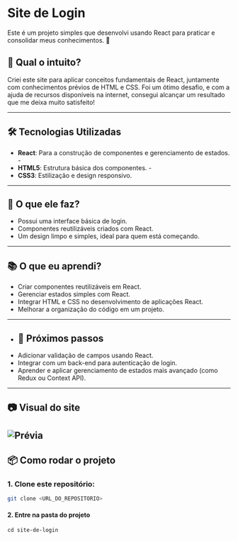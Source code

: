 # **Site de Login** 
Este é um projeto simples que desenvolvi usando React para praticar e consolidar meus conhecimentos. 🚀 

 
## **🧐 Qual o intuito?**
Criei este site para aplicar conceitos fundamentais de React, juntamente com conhecimentos prévios de HTML e CSS. Foi um ótimo desafio, e com a ajuda de recursos disponíveis na internet, consegui alcançar um resultado que me deixa muito satisfeito!

--- 
## **🛠️ Tecnologias Utilizadas**
- **React**: Para a construção de componentes e gerenciamento de estados. - 
- **HTML5**: Estrutura básica dos componentes. - 
- **CSS3**: Estilização e design responsivo. 
--- 
## **🎯 O que ele faz?**
- Possui uma interface básica de login.
- Componentes reutilizáveis criados com React. 
- Um design limpo e simples, ideal para quem está começando. 
--- 
## **📚 O que eu aprendi?**
- Criar componentes reutilizáveis em React. 
- Gerenciar estados simples com React. 
- Integrar HTML e CSS no desenvolvimento de aplicações React. 
- Melhorar a organização do código em um projeto. 
--- 
- ## **🌟 Próximos passos**
- Adicionar validação de campos usando React. 
- Integrar com um back-end para autenticação de login. 
- Aprender e aplicar gerenciamento de estados mais avançado (como Redux ou Context API). 
--- 
 ## **📷 Visual do site** 
 ![Prévia](https://github.com/JosivaldoS/siteDeLogin/assets/77576339/6533dc86-95bf-4056-9932-b8c07fee91fc)
---
 ## **📦 Como rodar o projeto** 
### **1. Clone este repositório:**
```bash
git clone <URL_DO_REPOSITORIO>
```
#### **2. Entre na pasta do projeto**

```
cd site-de-login


